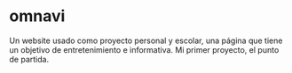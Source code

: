 # omnavi
Un website usado como proyecto personal y escolar, una página que tiene un objetivo de entretenimiento e informativa. Mi primer proyecto, el punto de partida.
